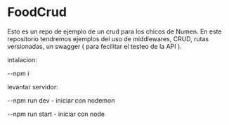 # FoodCrud
Esto es un repo de ejemplo de un crud para los chicos de Numen.
En este repositorio tendremos ejemplos del uso de middlewares, CRUD, rutas versionadas, un swagger ( para fecilitar el testeo de la API ).

intalacion: 

--npm i

levantar servidor:

--npm run dev - iniciar con nodemon

--npm run start - iniciar con node